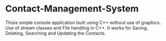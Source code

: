 # Contact-Management-System
Thisis simple console application built using C++ without use of graphics. Use of stream classes and File handling in C++. It works for Saving, Deleting, Searching and Updating the Contacts.
